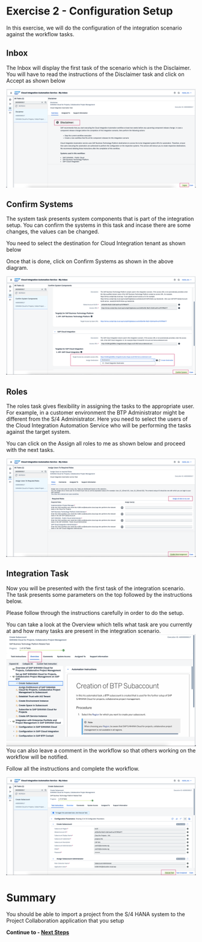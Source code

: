 # Exercise 2 - Configuration Setup

In this exercise, we will do the configuration of the integration scenario against the workflow tasks. 

## Inbox

The Inbox will display the first task of the scenario which is the Disclaimer. 
You will have to read the instructions of the Disclaimer task and click on Accept as shown below


![disclaimer](/exercises/ex3/images/disclaimer.png)



## Confirm Systems

The system task presents system components that is part of the integration setup. You can confirm the systems in this task and incase there are some changes, the values can be changed. 

You need to select the destination for Cloud Integration tenant as shown below

Once that is done, click on Confirm Systems as shown in the above diagram. 

![systems](/exercises/ex3/images/system.png)

## Roles

The roles task gives flexibility in assigning the tasks to the appropriate user. For example, in a customer environment the BTP Administrator might be different from the S/4 Administrator. Here you need to select the users of the Cloud Integration Automation Service who will be performing the tasks against the target system. 

You can click on the Assign all roles to me as shown below and proceed with the next tasks. 

![roles](/exercises/ex3/images/roles.png)


## Integration Task 

Now you will be presented with the first task of the integration scenario. The task presents some parameters on the top followed by the instructions below. 

Please follow through the instructions carefully in order to do the setup. 

You can take a look at the Overview which tells what task are you currently at and how many tasks are present in the integration scenario. 
![overview](/exercises/ex3/images/overview.png)
You can also leave a comment in the workflow so that others working on the workflow will be notified. 

Follow all the instructions and complete the workflow.

![task](/exercises/ex3/images/usertask.png)

# Summary

You should be able to import a project from the S/4 HANA system to the Project Collaboration application that you setup



**Continue to - [Next Steps](../ex4/README.md)**
